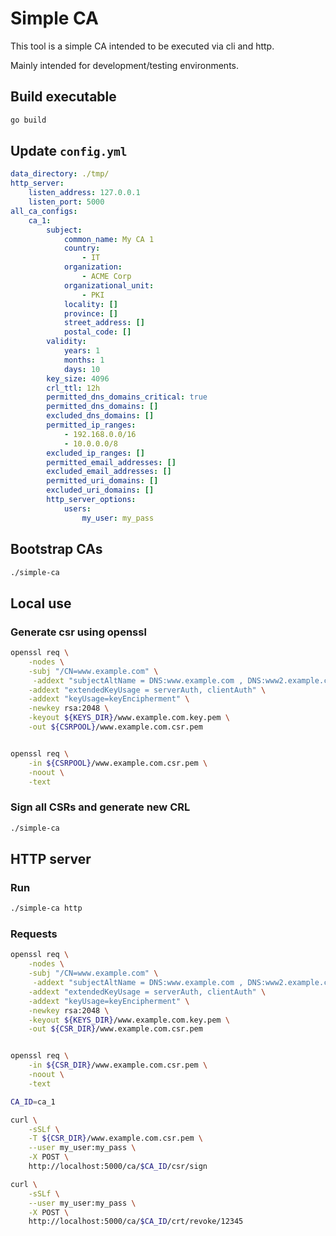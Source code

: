 # Simple CA

This tool is a simple CA intended to be executed via cli and http.

Mainly intended for development/testing environments.

## Build executable

```bash
go build
```

## Update `config.yml`

```yaml
data_directory: ./tmp/
http_server:
    listen_address: 127.0.0.1
    listen_port: 5000
all_ca_configs:
    ca_1:
        subject:
            common_name: My CA 1
            country:
                - IT
            organization:
                - ACME Corp
            organizational_unit:
                - PKI
            locality: []
            province: []
            street_address: []
            postal_code: []
        validity:
            years: 1
            months: 1
            days: 10
        key_size: 4096
        crl_ttl: 12h
        permitted_dns_domains_critical: true
        permitted_dns_domains: []
        excluded_dns_domains: []
        permitted_ip_ranges:
            - 192.168.0.0/16
            - 10.0.0.0/8
        excluded_ip_ranges: []
        permitted_email_addresses: []
        excluded_email_addresses: []
        permitted_uri_domains: []
        excluded_uri_domains: []
        http_server_options:
            users:
                my_user: my_pass

```

## Bootstrap CAs

```bash
./simple-ca
```

## Local use

### Generate csr using openssl

```bash
openssl req \
    -nodes \
    -subj "/CN=www.example.com" \
     -addext "subjectAltName = DNS:www.example.com , DNS:www2.example.com" \
    -addext "extendedKeyUsage = serverAuth, clientAuth" \
    -addext "keyUsage=keyEncipherment" \
    -newkey rsa:2048 \
    -keyout ${KEYS_DIR}/www.example.com.key.pem \
    -out ${CSRPOOL}/www.example.com.csr.pem


openssl req \
    -in ${CSRPOOL}/www.example.com.csr.pem \
    -noout \
    -text
```

### Sign all CSRs and generate new CRL

```bash
./simple-ca
```


## HTTP server

### Run

```bash
./simple-ca http
```

### Requests

```bash
openssl req \
    -nodes \
    -subj "/CN=www.example.com" \
     -addext "subjectAltName = DNS:www.example.com , DNS:www2.example.com" \
    -addext "extendedKeyUsage = serverAuth, clientAuth" \
    -addext "keyUsage=keyEncipherment" \
    -newkey rsa:2048 \
    -keyout ${KEYS_DIR}/www.example.com.key.pem \
    -out ${CSR_DIR}/www.example.com.csr.pem


openssl req \
    -in ${CSR_DIR}/www.example.com.csr.pem \
    -noout \
    -text

CA_ID=ca_1

curl \
    -sSLf \
    -T ${CSR_DIR}/www.example.com.csr.pem \
    --user my_user:my_pass \
    -X POST \
    http://localhost:5000/ca/$CA_ID/csr/sign

curl \
    -sSLf \
    --user my_user:my_pass \
    -X POST \
    http://localhost:5000/ca/$CA_ID/crt/revoke/12345
```